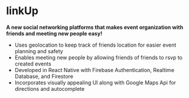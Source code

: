 # linkUp

<b>A new social networking platforms that makes event organization with friends and meeting new people easy!</b>

<ul>
<li>Uses geolocation to keep track of friends location for easier event planning and safety</li>
<li>Enables meeting new people by allowing friends of friends to rsvp to created events</li>
<li>Developed in React Native with Firebase Authentication, Realtime Database, and Firestore</li>
<li>Incorporates visually appealing UI along with Google Maps Api for directions and autocomplete</li>
</ul>
